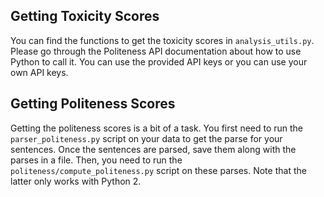 ## Getting Toxicity Scores

You can find the functions to get the toxicity scores in `analysis_utils.py`. Please go through the Politeness API documentation about how to use Python to call it. You can use the provided API keys or you can use your own API keys.

## Getting Politeness Scores

Getting the politeness scores is a bit of a task. You first need to run the `parser_politeness.py` script on your data to get the parse for your sentences. Once the sentences are parsed, save them along with the parses in a file. Then, you need to run the `politeness/compute_politeness.py` script on these parses. Note that the latter only works with Python 2. 
